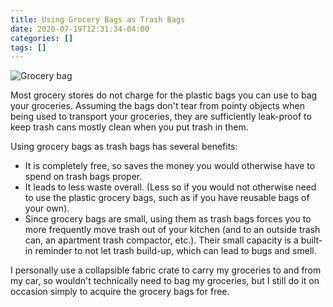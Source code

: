 ```yaml
---
title: Using Grocery Bags as Trash Bags
date: 2020-07-19T12:31:34-04:00
categories: []
tags: []
---
```


![Grocery bag](grocery-bag.jpg)

Most grocery stores do not charge for the plastic bags you can use to bag your groceries. Assuming the bags don't tear from pointy objects when being used to transport your groceries, they are sufficiently leak-proof to keep trash cans mostly clean when you put trash in them.

Using grocery bags as trash bags has several benefits:

- It is completely free, so saves the money you would otherwise have to spend on trash bags proper.
- It leads to less waste overall. (Less so if you would not otherwise need to use the plastic grocery bags, such as if you have reusable bags of your own).
- Since grocery bags are small, using them as trash bags forces you to more frequently move trash out of your kitchen (and to an outside trash can, an apartment trash compactor, etc.). Their small capacity is a built-in reminder to not let trash build-up, which can lead to bugs and smell.

I personally use a collapsible fabric crate to carry my groceries to and from my car,<!-- TODO: life hack explaining this --> so wouldn't technically need to bag my groceries, but I still do it on occasion simply to acquire the grocery bags for free.